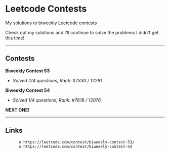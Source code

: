 # Leetcode Contests

My solutions to biweekly Leetcode contests

Check out my solutions and I'll continue to solve the problems I didn't get this time!
________________________

## Contests

**Biweekly Contest 53**
- *Solved 2/4 questions, Rank: #7330 / 12291*

**Biweekly Contest 54**
- *Solved 1/4 questions, Rank: #7618 / 12076*

**NEXT ONE!**
          
________________________
## Links

          o https://leetcode.com/contest/biweekly-contest-53/
          o https://leetcode.com/contest/biweekly-contest-54
